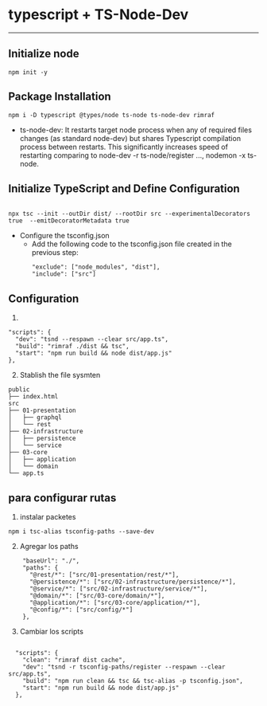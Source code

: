 # typescript + TS-Node-Dev

---

## Initialize node

```
npm init -y
```

## Package Installation

```
npm i -D typescript @types/node ts-node ts-node-dev rimraf
```

- ts-node-dev: It restarts target node process when any of required files
  changes (as standard node-dev) but shares Typescript compilation process
  between restarts. This significantly increases speed of restarting comparing
  to node-dev -r ts-node/register ..., nodemon -x ts-node.

## Initialize TypeScript and Define Configuration

```

npx tsc --init --outDir dist/ --rootDir src --experimentalDecorators true  --emitDecoratorMetadata true
```

- Configure the tsconfig.json
  - Add the following code to the tsconfig.json file created in the previous
    step:
    ```
    "exclude": ["node_modules", "dist"],
    "include": ["src"]
    ```

## Configuration

1.

```
"scripts": {
  "dev": "tsnd --respawn --clear src/app.ts",
  "build": "rimraf ./dist && tsc",
  "start": "npm run build && node dist/app.js"
},
```

2. Stablish the file sysmten

```
public
├── index.html
src
├── 01-presentation
│   ├── graphql
│   └── rest
├── 02-infrastructure
│   ├── persistence
│   └── service
├── 03-core
│   ├── application
│   └── domain
└── app.ts
```

## para configurar rutas

1. instalar packetes

```
npm i tsc-alias tsconfig-paths --save-dev
```

2. Agregar los paths

```
    "baseUrl": "./",
    "paths": {
      "@rest/*": ["src/01-presentation/rest/*"],
      "@persistence/*": ["src/02-infrastructure/persistence/*"],
      "@service/*": ["src/02-infrastructure/service/*"],
      "@domain/*": ["src/03-core/domain/*"],
      "@application/*": ["src/03-core/application/*"],
      "@config/*": ["src/config/*"]
    },
```

3. Cambiar los scripts

```

  "scripts": {
    "clean": "rimraf dist cache",
    "dev": "tsnd -r tsconfig-paths/register --respawn --clear src/app.ts",
    "build": "npm run clean && tsc && tsc-alias -p tsconfig.json",
    "start": "npm run build && node dist/app.js"
  },
```

<!--
# typescript + Nodemon

---

## Initialize node

```
npm init -y
```

## Install TypeScript and Node Definition Files

```
npm i -D typescript @types/node ts-node nodemon rimraf
```

- typescript: A strongly typed programming language that builds on JavaScript,
  providing better tooling at any scale.
- @types/node: TypeScript definitions for Node.js, which help with type-checking
  and code autocompletion for Node.js APIs.
- ts-node: A TypeScript execution engine and REPL for Node.js, which allows you
  to run TypeScript code directly.
- nodemon: A utility that monitors for any changes in your source and
  automatically restarts your server. Perfect for development.
- rimraf: A Node.js package used to delete files and directories. It is a
  cross-platform tool to remove directories.

## Initialize TypeScript and Define Configuration

```
npx tsc --init --outDir dist/ --rootDir src --experimentalDecorators true  --emitDecoratorMetadata true
```

- outDir: Specify an output folder for all emitted files
  - This folder will contain all the transpiled project files. By convention, it
    is called the dist folder, which stands for distribution. This folder will
    ultimately contain the final application product.
- rootDir: Specify the root folder of your source files that TypeScript will
  check.
- Configure the tsconfig.json
  - Add the following code to the tsconfig.json file created in the previous
    step:
- experimentalDecorators: true
  - Enable experimental support for legacy experimental decorators
- emitDecoratorMetadata: true
  - Emit design-type metadata for decorated declarations in source files

```
"exclude": ["node_modules", "dist"],
"include": ["src"]
```

- exclude: List of directories or files to exclude from compilation.
- include: List of directories or files to include in compilation.

## Configuration

1. Create the file nodemon.json

```
{
  "watch": ["src"],
  "ext": ".ts,.js",
  "ignore": [],
  "exec": "npx ts-node ./src/app.ts"
}
```

- watch: List of directories to watch for changes.
- ext: File extensions to monitor.
- ignore: List of paths to ignore.
- exec: Command to execute when a file change is detected

2. add script to the package.json

```
"scripts": {
  "dev": "ts-node src/app.ts",
  "dev:nodemon": "nodemon",
  "build": "rimraf ./dist && tsc",
  "start": "npm run build && node dist/app.js"
},
```

- dev: Script to start the application in development mode using Nodemon
- build: Script to clean the dist folder and compile TypeScript files.
  - rimraf ./dist: Deletes the dist directory.
  - tsc: Compiles the TypeScript code.
- start: Script to build the project and start the application.
  - npm run build: Runs the build script.
  - node dist/app.js: Runs the compiled JavaScript application.

3. Stablish the file sysmten

```
src/
│
└── app.ts
```
-->
